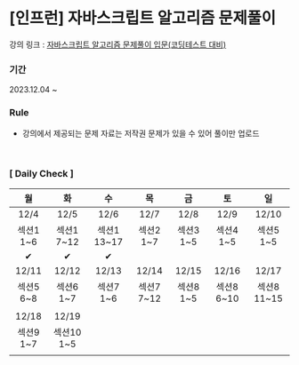 # [인프런] 자바스크립트 알고리즘 문제풀이

강의 링크 : [자바스크립트 알고리즘 문제풀이 입문(코딩테스트 대비)](https://www.inflearn.com/course/%EC%9E%90%EB%B0%94%EC%8A%A4%ED%81%AC%EB%A6%BD%ED%8A%B8-%EC%95%8C%EA%B3%A0%EB%A6%AC%EC%A6%98-%EB%AC%B8%EC%A0%9C%ED%92%80%EC%9D%B4/dashboard) <br/>

### 기간

2023.12.04 ~

### Rule

- 강의에서 제공되는 문제 자료는 저작권 문제가 있을 수 있어 풀이만 업로드

<br />

### [ Daily Check ]

|    월     |     화     |     수      |     목     |    금     |     토     |     일      |
| :-------: | :--------: | :---------: | :--------: | :-------: | :--------: | :---------: |
|   12/4    |    12/5    |    12/6     |    12/7    |   12/8    |    12/9    |    12/10    |
| 섹션1 1~6 | 섹션1 7~12 | 섹션1 13~17 | 섹션2 1~7  | 섹션3 1~5 | 섹션4 1~5  |  섹션5 1~5  |
|     ✔     |     ✔      |      ✔      |            |           |            |             |
|   12/11   |   12/12    |    12/13    |   12/14    |   12/15   |   12/16    |    12/17    |
| 섹션5 6~8 | 섹션6 1~7  |  섹션7 1~6  | 섹션7 7~12 | 섹션8 1~5 | 섹션8 6~10 | 섹션8 11~15 |
|           |            |             |            |           |            |             |
|   12/18   |   12/19    |
| 섹션9 1~7 | 섹션10 1~5 |
|           |            |             |            |           |            |             |
